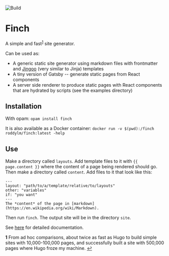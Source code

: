 ![Build](https://github.com/roddyyaga/finch/workflows/Build%20and%20test/badge.svg)

# Finch
A simple and fast<sup id="a1">[1](#f1)</sup> site generator.

Can be used as:
- A generic static site generator using markdown files with frontmatter and [Jingoo](https://github.com/tategakibunko/jingoo) (very similar to Jinja) templates
- A tiny version of Gatsby -- generate static pages from React components
- A server side renderer to produce static pages with React components that are hydrated by scripts
(see the examples directory)

## Installation
With opam: `opam install finch`

It is also available as a Docker container:
`docker run -v $(pwd):/finch roddylm/finch:latest -help`

## Use
Make a directory called `layouts`. Add template files to it with `{{ page.content }}` where the content of a page being
rendered should go. Then make a directory called `content`. Add files to it that look like this:
```
---
layout: "path/to/a/template/relative/to/layouts"
other: "variables"
if: "you want"
---
The *content* of the page in [markdown](https://en.wikipedia.org/wiki/Markdown).
```

Then run `finch`. The output site will be in the directory `site`.

See [here](https://roddyyaga.github.io/finch) for detailed documentation.

<b id="f1">1</b> From ad hoc comparisons, about twice as fast as Hugo to build simple sites with 10,000-100,000 pages, and
successfully built a site with 500,000 pages where Hugo froze my machine. [↩](#a1)
